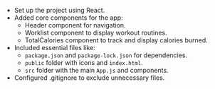 

- Set up the project using React.
- Added core components for the app:
  - Header component for navigation.
  - Worklist component to display workout routines.
  - TotalCalories component to track and display calories burned.
- Included essential files like:
  - `package.json` and `package-lock.json` for dependencies.
  - `public` folder with icons and `index.html`.
  - `src` folder with the main `App.js` and components.
- Configured .gitignore to exclude unnecessary files.
